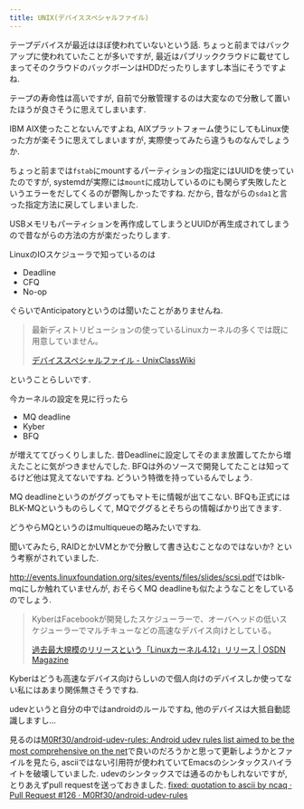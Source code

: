 ```yaml
---
title: UNIX(デバイススペシャルファイル)
---
```


テープデバイスが最近はほぼ使われていないという話.
ちょっと前まではバックアップに使われていたことが多いですが,
最近はパブリッククラウドに載せてしまってそのクラウドのバックボーンはHDDだったりしますし本当にそうですよね.

テープの寿命性は高いですが,
自前で分散管理するのは大変なので分散して置いたほうが良さそうに思えてしまいます.

IBM AIX使ったことないんですよね,
AIXプラットフォーム使うにしてもLinux使った方が楽そうに思えてしまいますが,
実際使ってみたら違うものなんでしょうか.

ちょっと前までは`fstab`にmountするパーティションの指定にはUUIDを使っていたのですが,
systemdが実際には`mount`に成功しているのにも関らず失敗したというエラーをだしてくるのが鬱陶しかったですね.
だから,
昔ながらの`sda1`と言った指定方法に戻してしまいました.

USBメモリもパーティションを再作成してしまうとUUIDが再生成されてしまうので昔ながらの方法の方が楽だったりします.

LinuxのIOスケジューラで知っているのは

* Deadline
* CFQ
* No-op

ぐらいでAnticipatoryというのは聞いたことがありませんね.

>  最新ディストリビューションの使っているLinuxカーネルの多くでは既に用意していません。
>
> [デバイススペシャルファイル - UnixClassWiki](https://uc2.h2np.net/index.php/%E3%83%87%E3%83%90%E3%82%A4%E3%82%B9%E3%82%B9%E3%83%9A%E3%82%B7%E3%83%A3%E3%83%AB%E3%83%95%E3%82%A1%E3%82%A4%E3%83%AB)

ということらしいです.

今カーネルの設定を見に行ったら

* MQ deadline
* Kyber
* BFQ

が増えててびっくりしました.
昔Deadlineに設定してそのまま放置してたから増えたことに気がつきませんでした.
BFQは外のソースで開発してたことは知ってるけど他は覚えてないですね.
どういう特徴を持っているんでしょう.

MQ deadlineというのがググってもマトモに情報が出てこない.
BFQも正式にはBLK-MQというものらしくて,
MQでググるとそちらの情報ばかり出てきます.

どうやらMQというのはmultiqueueの略みたいですね.

聞いてみたら,
RAIDとかLVMとかで分散して書き込むことなのではないか?
という考察がされていました.

<http://events.linuxfoundation.org/sites/events/files/slides/scsi.pdf>ではblk-mqにしか触れていませんが,
おそらくMQ deadlineも似たようなことをしているのでしょう.

> KyberはFacebookが開発したスケジューラーで、オーバヘッドの低いスケジューラーでマルチキューなどの高速なデバイス向けとしている。
>
> [過去最大規模のリリースという「Linuxカーネル4.12」リリース | OSDN Magazine](https://mag.osdn.jp/17/07/04/163000)

Kyberはどうも高速なデバイス向けらしいので個人向けのデバイスしか使ってない私にはあまり関係無さそうですね.

udevというと自分の中ではandroidのルールですね,
他のデバイスは大抵自動認識しますし…

見るのは[M0Rf30/android-udev-rules: Android udev rules list aimed to be the most comprehensive on the net](https://github.com/M0Rf30/android-udev-rules)で良いのだろうかと思って更新しようかとファイルを見たら,
asciiではない引用符が使われていてEmacsのシンタックスハイライトを破壊していました.
udevのシンタックスでは通るのかもしれないですが,
とりあえずpull requestを送っておきました.
[fixed: quotation to ascii by ncaq · Pull Request #126 · M0Rf30/android-udev-rules](https://github.com/M0Rf30/android-udev-rules/pull/126)
